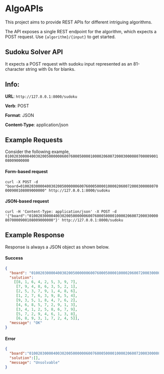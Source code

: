 # AlgoAPIs

This project aims to provide REST APIs for different intriguing algorithms.

The API exposes a single REST endpoint for the algorithm, which expects a POST request.
Use `{algorithm}/{input}` to get started.


## Sudoku Solver API

It expects a POST request with sudoku input represented as an 81-character string with 0s for blanks.

## Info:

**URL**: `http://127.0.0.1:8000/sudoku`

**Verb**: POST

**Format**: JSON

**Content-Type**: application/json


## Example Requests

Consider the following example, 
`010020300004003020050000006007600050000100002060072000300008070000900108009000000`

#### Form-based request

`curl -X POST -d "board=010020300004003020050000006007600050000100002060072000300008070000900108009000000" http://127.0.0.1:8000/sudoku`

#### JSON-based request

`curl -H 'Content-Type: application/json' -X POST -d '{"board":"010020300004003020050000006007600050000100002060072000300008070000900108009000000"}' http://127.0.0.1:8000/sudoku`


## Example Response

Response is always a JSON object as shown below.

#### Success
```json
{
  "board": "010020300004003020050000006007600050000100002060072000300008070000900108009000000",
  "solution": 
    [[8, 1, 6, 4, 2, 5, 3, 9, 7],
     [7, 9, 4, 8, 6, 3, 5, 2, 1],
     [2, 5, 3, 7, 9, 1, 4, 8, 6],
     [1, 2, 7, 6, 3, 9, 8, 5, 4],
     [9, 3, 5, 1, 8, 4, 7, 6, 2], 
     [4, 6, 8, 5, 7, 2, 9, 1, 3],
     [3, 4, 1, 2, 5, 8, 6, 7, 9],
     [5, 7, 2, 9, 4, 6, 1, 3, 8],
     [6, 8, 9, 3, 1, 7, 2, 4, 5]],
  "message": "OK"
}
```

#### Error
```json
{
  "board":"010020300004003020050000006007600050000100002060072000300008070000900108009000000",
  "solution":[],
  "message": "Unsolvable"
}
```
